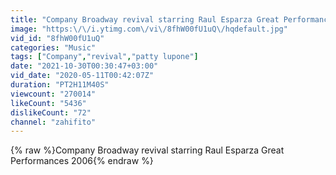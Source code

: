 ```yaml
---
title: "Company Broadway revival starring Raul Esparza Great Performances 2006"
image: "https:\/\/i.ytimg.com\/vi\/8fhW00fU1uQ\/hqdefault.jpg"
vid_id: "8fhW00fU1uQ"
categories: "Music"
tags: ["Company","revival","patty lupone"]
date: "2021-10-30T00:30:47+03:00"
vid_date: "2020-05-11T00:42:07Z"
duration: "PT2H11M40S"
viewcount: "270014"
likeCount: "5436"
dislikeCount: "72"
channel: "zahifito"
---
```

{% raw %}Company Broadway revival starring Raul Esparza Great Performances 2006{% endraw %}
